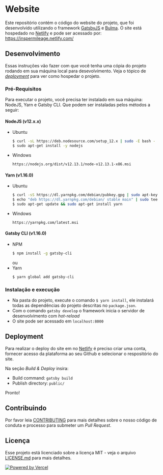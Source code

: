 # Website

Este repositório contém o código do website do projeto, que foi desenvolvido utilizando o framework [GatsbyJS](https://www.gatsbyjs.org/) e [Bulma](https://bulma.io/). O site está hospedado no [Netlify](https://www.netlify.com/) e pode ser acessado por: https://inspermileage.netlify.com/

## Desenvolvimento

Essas instruções vão fazer com que você tenha uma cópia do projeto rodando em sua máquina local para desevolvimento.
Veja o tópico de [_deployment_](#deployment) para ver como hospedar o projeto.

### Pré-Requisitos

Para executar o projeto, você precisa ter instalado em sua máquina: NodeJS, Yarn e Gatsby CLI. Que podem ser instaladas pelos métodos a seguir:

#### NodeJS (v12.x.x)

- Ubuntu

  ```bash
  $ curl -sL https://deb.nodesource.com/setup_12.x | sudo -E bash -
  $ sudo apt-get install -y nodejs
  ```

- Windows
  ```
  https://nodejs.org/dist/v12.13.1/node-v12.13.1-x86.msi
  ```

#### Yarn (v1.16.0)

- Ubuntu

  ```bash
  $ curl -sS https://dl.yarnpkg.com/debian/pubkey.gpg | sudo apt-key add -
  $ echo "deb https://dl.yarnpkg.com/debian/ stable main" | sudo tee /etc/apt/sources.list.d/yarn.list
  $ sudo apt-get update && sudo apt-get install yarn
  ```

- Windows
  ```
  https://yarnpkg.com/latest.msi
  ```

#### Gatsby CLI (v1.16.0)

- NPM
  ```bash
  $ npm install -g gatsby-cli
  ```
  ou
- Yarn
  ```bash
  $ yarn global add gatsby-cli
  ```

### Instalação e execução

- Na pasta do projeto, execute o comando `$ yarn install`, ele instalará todas as dependências do projeto descritas no `package.json`.
- Com o comando `gatsby develop` o framework inicia o servidor de desenvolvimento com _hot-reload_
- O site pode ser acessado em `localhost:8000`

## Deployment

Para realizar o deploy do site em no [Netlify](https://www.netlify.com/) é preciso criar uma conta, fornecer acesso da plataforma ao seu Github e selecionar o respositório do site.

Na seção _Build & Deploy_ insira:

- Build command: `gatsby build`
- Publish directory: `public/`

Pronto!

## Contribuindo

Por favor leia [CONTRIBUTING](https://gist.github.com/PurpleBooth/b24679402957c63ec426) para mais detalhes sobre o nosso código de conduta e processo para submeter um _Pull Request_.

## Licença

Esse projeto está licenciado sobre a licença MIT - veja o arquivo [LICENSE.md](LICENSE.md) para mais detalhes.

[![Powered by Vercel](https://www.datocms-assets.com/31049/1618983297-powered-by-vercel.svg)](https://vercel.com/?utm_source=insper-mileage&utm_campaign=oss)
